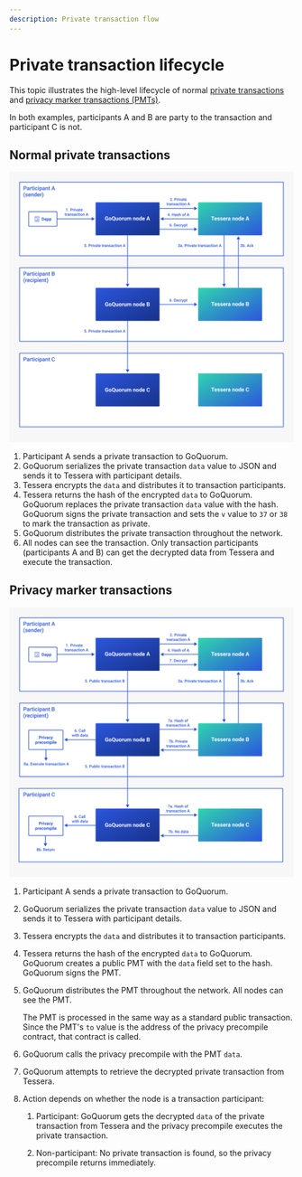 ```yaml
---
description: Private transaction flow
---
```


# Private transaction lifecycle

This topic illustrates the high-level lifecycle of normal [private transactions](PrivateAndPublic.md#private-transactions)
and [privacy marker transactions (PMTs)](PrivacyMarkerTransactions.md).

In both examples, participants A and B are party to the transaction and participant C is not.

## Normal private transactions

![Private transaction flow](../../images/PrivateTxnFlow.png)

1. Participant A sends a private transaction to GoQuorum.
1. GoQuorum serializes the private transaction `data` value to JSON and sends it to Tessera with participant details.
1. Tessera encrypts the `data` and distributes it to transaction participants.
1. Tessera returns the hash of the encrypted `data` to GoQuorum.
   GoQuorum replaces the private transaction `data` value with the hash.
   GoQuorum signs the private transaction and sets the `v` value to `37` or `38` to mark the transaction as private.
1. GoQuorum distributes the private transaction throughout the network.
1. All nodes can see the transaction.
   Only transaction participants (participants A and B) can get the decrypted data from Tessera and execute the transaction.

## Privacy marker transactions

![Privacy marker transaction flow](../../images/PMTFlow.png)

1. Participant A sends a private transaction to GoQuorum.
1. GoQuorum serializes the private transaction `data` value to JSON and sends it to Tessera with participant details.
1. Tessera encrypts the `data` and distributes it to transaction participants.
1. Tessera returns the hash of the encrypted `data` to GoQuorum.
   GoQuorum creates a public PMT with the `data` field set to the hash.
   GoQuorum signs the PMT.
1. GoQuorum distributes the PMT throughout the network.
   All nodes can see the PMT.

    The PMT is processed in the same way as a standard public transaction.
    Since the PMT's `to` value is the address of the privacy precompile contract, that contract is called.

1. GoQuorum calls the privacy precompile with the PMT `data`.
1. GoQuorum attempts to retrieve the decrypted private transaction from Tessera.
1. Action depends on whether the node is a transaction participant:

    1. Participant: GoQuorum gets the decrypted `data` of the private transaction from Tessera and the privacy precompile
       executes the private transaction.

    1. Non-participant: No private transaction is found, so the privacy precompile returns immediately.
